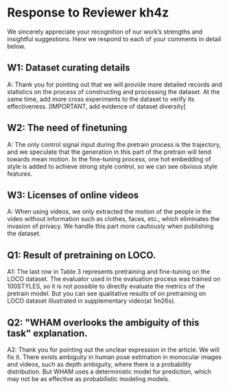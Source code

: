 
# Response to Reviewer kh4z

We sincerely appreciate your recognition of our work’s strengths and insightful suggestions. Here we respond to each of your comments in detail below.

## W1: Dataset curating details  
A: Thank you for pointing out that we will provide more detailed records and statistics on the process of constructing and processing the dataset. At the same time, add more cross experiments to the dataset to verify its effectiveness. [IMPORTANT, add evidence of dataset diversity]

## W2: The need of finetuning  
A: The only control signal input during the pretrain process is the trajectory, and we speculate that the generation in this part of the pretrain will tend towards mean motion. In the fine-tuning process, one hot embedding of style is added to achieve strong style control, so we can see obvious style features.

## W3: Licenses of online videos  
A: When using videos, we only extracted the motion of the people in the video without information such as clothes, faces, etc., which eliminates the invasion of privacy. We handle this part more cautiously when publishing the dataset.

## Q1: Result of pretraining on LOCO.   
A1: The last row in Table 3 represents pretraining and fine-tuning on the LOCO dataset. The evaluator used in the evaluation process was trained on 100STYLES, so it is not possible to directly evaluate the metrics of the pretrain model. But you can see qualitative results of on pretraining on LOCO dataset illustrated in supplementary video(at 1m26s).

## Q2: "WHAM overlooks the ambiguity of this task" explanation.   
A2: Thank you for pointing out the unclear expression in the article. We will fix it. There exists ambiguity in human pose estimation in monocular images and videos, such as depth ambiguity, where there is a probability distribution. But WHAM uses a deterministic model for prediction, which may not be as effective as probabilistic modeling models.


